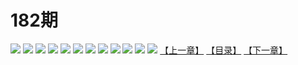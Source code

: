 # 182期
![](https://mao.mhtupian.com/uploads/img/7563/102239/001.jpg)
![](https://mao.mhtupian.com/uploads/img/7563/102239/002.jpg)
![](https://mao.mhtupian.com/uploads/img/7563/102239/003.jpg)
![](https://mao.mhtupian.com/uploads/img/7563/102239/004.jpg)
![](https://mao.mhtupian.com/uploads/img/7563/102239/005.jpg)
![](https://mao.mhtupian.com/uploads/img/7563/102239/006.jpg)
![](https://mao.mhtupian.com/uploads/img/7563/102239/007.jpg)
![](https://mao.mhtupian.com/uploads/img/7563/102239/008.jpg)
![](https://mao.mhtupian.com/uploads/img/7563/102239/009.jpg)
![](https://mao.mhtupian.com/uploads/img/7563/102239/010.jpg)
![](https://mao.mhtupian.com/uploads/img/7563/102239/011.jpg)
![](https://mao.mhtupian.com/uploads/img/7563/102239/012.jpg)
[【上一章】](./100.md)
[【目录】](./README.md)
[【下一章】](./102.md)
